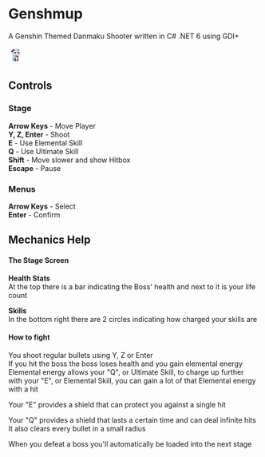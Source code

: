 # Genshmup

A Genshin Themed Danmaku Shooter written in C# .NET 6 using GDI+

![Ganmyu](./Genshmup/Assets/ganyu.png)

## Controls
### Stage

**Arrow Keys** - Move Player  
**Y, Z, Enter** - Shoot  
**E** - Use Elemental Skill  
**Q** - Use Ultimate Skill  
**Shift** - Move slower and show Hitbox  
**Escape** - Pause

### Menus

**Arrow Keys** - Select  
**Enter** - Confirm

## Mechanics Help

#### The Stage Screen

**Health Stats**  
At the top there is a bar indicating the Boss' health and next to it is your life count  

**Skills**  
In the bottom right there are 2 circles indicating how charged your skills are

#### How to fight

You shoot regular bullets using Y, Z or Enter  
If you hit the boss the boss loses health and you gain elemental energy  
Elemental energy allows your "Q", or Ultimate Skill, to charge up further  
with your "E", or Elemental Skill, you can gain a lot of that Elemental energy with a hit  

Your "E" provides a shield that can protect you against a single hit

Your "Q" provides a shield that lasts a certain time and can deal infinite hits  
It also clears every bullet in a small radius

When you defeat a boss you'll automatically be loaded into the next stage
